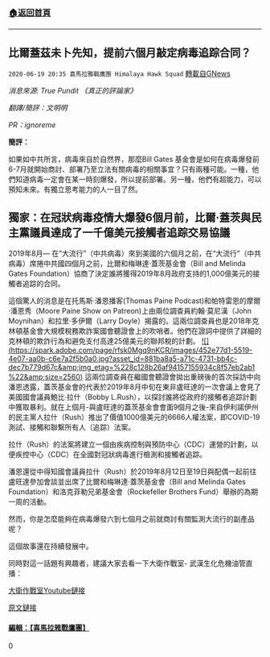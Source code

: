 ###  [:house:返回首頁](https://github.com/ourhimalayas/txt)
---

## 比爾蓋茲未卜先知，提前六個月敲定病毒追踪合同？
`2020-06-19 20:35 喜馬拉雅戰鷹團 Himalaya Hawk Squad` [轉載自GNews](https://gnews.org/zh-hant/239705/)

*消息來源: True Pundit 《真正的評論家》*

*翻譯/簡評：文明明*

*PR：ignoreme*

**簡評：**

如果如中共所言，病毒來自於自然界，那麼Bill Gates 基金會是如何在病毒爆發前6-7月就開始商討、部署乃至立法有關病毒的相關事宜？只有兩種可能。一種，他們知道病毒一定會在某一時刻爆發，所以提前部署。另一種，他們有超能力，可以預知未來。有獨立思考能力的人一目了然。

## **獨家：在冠狀病毒疫情大爆發6個月前，比爾·蓋茨與民主黨議員達成了一千億美元接觸者追踪交易協議**

2019年8月— 在“大流行”（中共病毒）來到美國的六個月之前，在“大流行”（中共病毒）席捲中共國四個月之前，比爾和梅琳達·蓋茨基金會（Bill and Melinda Gates Foundation）協商了決定誰將獲得2019年8月政府支持的1,000億美元的接觸者追踪的合同。

這個驚人的消息是在托馬斯·潘恩播客(Thomas Paine Podcast)和帕特雷恩的摩爾·潘恩秀（Moore Paine Show on Patreon)上由兩位調查員約翰·莫尼漢（John Moynihan）和拉里·多伊爾（Larry Doyle）揭露的。這兩位調查員也是2018年克林頓基金會大規模稅務欺詐案國會聽證會上的吹哨者。他們在證詞中提供了詳細的克林頓的欺詐行為和避免支付高達25億美元的聯邦稅的計劃。
[!\[\](https://spark.adobe.com/page/rfsk0Mgq9nKCR/images/452e77d1-5519-4e07-aa0b-c6e7a2f5b0a0.jpg?asset_id=881ba8a5-a71c-4731-bb4c-dec7b779d67c&amp;img_etag=%228c128b26af94157155934c8f57eb2ab1%22&amp;size=2560)](https://spark.adobe.com/page/rfsk0Mgq9nKCR/images/452e77d1-5519-4e07-aa0b-c6e7a2f5b0a0.jpg?asset_id=881ba8a5-a71c-4731-bb4c-dec7b779d67c&amp;img_etag=%228c128b26af94157155934c8f57eb2ab1%22&amp;size=1024)
這兩位調查員在繼國會聽證會拋出重磅後的首次採訪中向潘恩透露，蓋茨基金會的代表於2019年8月中旬在東非盧旺達的一次會議上會見了美國國會議員鮑比·拉什（Bobby L.Rush），以探討誰將從政府的接觸者追踪計劃中獲取暴利。就在上個月-與盧旺達的蓋茨基金會會面9個月之後-來自伊利諾伊州的民主黨人拉什（Rush）推出了價值1000億美元的6666人權法案，即COVID-19測試、接觸和聯繫所有人（追踪）法案。

拉什（Rush）的法案將建立一個由疾病控制與預防中心（CDC）運營的計劃，以便疾控中心（CDC）在全國對冠狀病毒進行檢測和接觸者追踪。

潘恩還從中得知國會議員拉什（Rush）於2019年8月12日至19日與配偶一起前往盧旺達參加會談並出席了比爾和梅琳達·蓋茨基金會（Bill and Melinda Gates Foundation）和洛克菲勒兄弟基金會（Rockefeller Brothers Fund）舉辦的為期一周的活動。

然而，你是怎麼能夠在病毒爆發六到七個月之前就商討有關監測大流行的副產品呢？

這個故事還在持續發展中。

同時對這一話題有興趣者，建議大家去看一下大衛作戰室- 武漢生化危機油管直播：

[大衛作戰室Youtube鏈接](https://youtube.com/channel/UCq5haQKrVHnCQ84YmyBn4KA?view_as=subscriber)

[原文鏈接](https://truepundit.com/exclusive-bill-gates-negotiated-100-billion-contact-tracing-deal-with-democratic-congressman-sponsor-of-bill-six-months-before-coronavirus-pandemic/)

#### [編輯：【喜馬拉雅戰鷹團】](https://spark.adobe.com/page/rfsk0Mgq9nKCR/)



0

